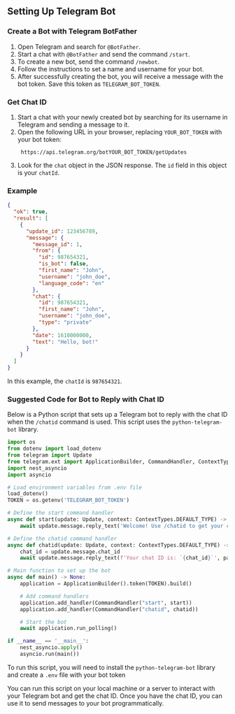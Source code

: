 ## Setting Up Telegram Bot

### Create a Bot with Telegram BotFather

1. Open Telegram and search for `@BotFather`.
2. Start a chat with `@BotFather` and send the command `/start`.
3. To create a new bot, send the command `/newbot`.
4. Follow the instructions to set a name and username for your bot.
5. After successfully creating the bot, you will receive a message with the bot token. Save this token as `TELEGRAM_BOT_TOKEN`.

### Get Chat ID

1. Start a chat with your newly created bot by searching for its username in Telegram and sending a message to it.
2. Open the following URL in your browser, replacing `YOUR_BOT_TOKEN` with your bot token:
   ```
    https://api.telegram.org/botYOUR_BOT_TOKEN/getUpdates
   ```
3. Look for the `chat` object in the JSON response. The `id` field in this object is your `chatId`.

### Example

```json
{
  "ok": true,
  "result": [
    {
      "update_id": 123456789,
      "message": {
        "message_id": 1,
        "from": {
          "id": 987654321,
          "is_bot": false,
          "first_name": "John",
          "username": "john_doe",
          "language_code": "en"
        },
        "chat": {
          "id": 987654321,
          "first_name": "John",
          "username": "john_doe",
          "type": "private"
        },
        "date": 1610000000,
        "text": "Hello, bot!"
      }
    }
  ]
}
```

In this example, the `chatId` is `987654321`.

### Suggested Code for Bot to Reply with Chat ID

Below is a Python script that sets up a Telegram bot to reply with the chat ID when the `/chatid` command is used. This script uses the `python-telegram-bot` library.

```python
import os
from dotenv import load_dotenv
from telegram import Update
from telegram.ext import ApplicationBuilder, CommandHandler, ContextTypes
import nest_asyncio
import asyncio

# Load environment variables from .env file
load_dotenv()
TOKEN = os.getenv('TELEGRAM_BOT_TOKEN')

# Define the start command handler
async def start(update: Update, context: ContextTypes.DEFAULT_TYPE) -> None:
    await update.message.reply_text('Welcome! Use /chatid to get your chat ID.')

# Define the chatid command handler
async def chatid(update: Update, context: ContextTypes.DEFAULT_TYPE) -> None:
    chat_id = update.message.chat_id
    await update.message.reply_text(f'Your chat ID is: `{chat_id}`', parse_mode="MarkdownV2")

# Main function to set up the bot
async def main() -> None:
    application = ApplicationBuilder().token(TOKEN).build()

    # Add command handlers
    application.add_handler(CommandHandler("start", start))
    application.add_handler(CommandHandler("chatid", chatid))

    # Start the bot
    await application.run_polling()

if __name__ == '__main__':
    nest_asyncio.apply()
    asyncio.run(main())
```

To run this script, you will need to install the `python-telegram-bot` library and create a `.env` file with your bot token

You can run this script on your local machine or a server to interact with your Telegram bot and get the chat ID. Once you have the chat ID, you can use it to send messages to your bot programmatically.
